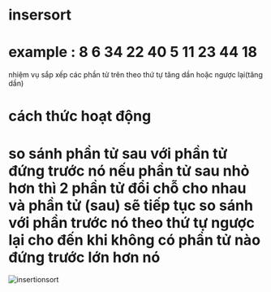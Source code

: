 # insersort
# example : 8 6 34 22 40 5 11 23 44 18 
 nhiệm vụ sắp xếp các phần tử trên theo thứ tự tăng dần hoặc ngược lại(tăng dần)
 # cách thức hoạt động
 # so sánh phần tử sau với phần tử đứng trước nó nếu phần tử sau nhỏ hơn thì 2 phần tử đổi chỗ cho nhau và phần tử (sau) sẽ tiếp tục so sánh với phần trước nó theo thứ tự ngược lại cho đến khi không có phần tử nào đứng trước lớn hơn nó

 
![insertionsort](https://user-images.githubusercontent.com/89003971/130929303-af524a0a-e819-48d3-aa6a-cd695f5c98a8.png)


 
 

